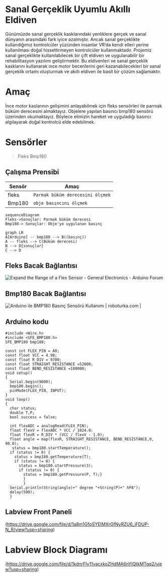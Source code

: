 # Sanal Gerçeklik Uyumlu Akıllı Eldiven



Günümüzde sanal gerçeklik kasklarındaki yenliklere gerçek ve sanal dünyanın arasındaki fark iyice azalmıştır. Ancak sanal gerçeklikte kullandığımız kontrolcüler yüzünden insanlar VR’da kendi elleri yerine kullanılması doğal hissettirmeyen kontrolcüler kullanmaktadır. Projemiz sanal gerçeklikte kullanılabilecek bir çift eldiven ve uygulanabilir bir rehabilitasyon yazılımı geliştirmektir. Bu eldivenleri ve sanal gerçeklik kasklarını kullanarak ince motor becerilerini geri kazanabilecekleri bir sanal gerçeklik ortamı oluşturmak ve akıllı eldiven ile basit bir çözüm sağlamaktır.

# Amaç
İnce motor kaslarının gelişimini anlayabilmek için fleks sensörleri ile parmak büküm derecesini almaktayız. Objelere yapılan basıncı bmp180 sensörü üzerinden okumaktayız. Böylece elimizin hareket ve uyguladığı basıncı algılayarak doğal kontrolcü elde edebilmek.

# Sensörler
>Fleks
>Bmp180



## Çalışma Prensibi


|        Sensör  |          Amaç                 |
|----------------|-------------------------------|
|fleks       | `Parmak büküm derecesini ölçmek`  |          |
|Bmp180      |`obje basıncını ölçmek`            |


```mermaid
sequenceDiagram
Fleks->Sonuçlar: Parmak büküm derecesi
Bmp180-> Sonuçlar: Obje'ye uygulanan basınç

```
```mermaid
graph LR
A[Arduino] -- bmp180 --> B((basınç))
A -- fleks --> C(Büküm derecesi)
B --> D{sonuçlar}
C --> D
```

## Fleks Bacak Bağlantısı

![Expand the Range of a Flex Sensor - General Electronics - Arduino Forum](https://aws1.discourse-cdn.com/arduino/optimized/4X/8/9/5/895f19b35c0b7c285b21226025eee4c1436d218a_2_500x214.png)
## Bmp180 Bacak Bağlantısı

![Arduino ile BMP180 Basınç Sensörü Kullanımı | roboturka.com |](https://roboturka.com/wp-content/uploads/BMP180_DEVRE.jpg)

## Arduino kodu


    #include <Wire.h>
    #include <SFE_BMP180.h>
    SFE_BMP180 bmp180;
    
    const int FLEX_PIN = A0; 
    const float VCC = 4.98; 
    const float R_DIV = 9700; 
    const float STRAIGHT_RESISTANCE =52000; 
    const float BEND_RESISTANCE =180000; 
    void setup() 
    {
      Serial.begin(9600);
      bmp180.begin();
      pinMode(FLEX_PIN, INPUT);
    }
    void loop() 
    {
      char status;
      double T,P;
      bool success = false;
    
      int flexADC = analogRead(FLEX_PIN);
      float flexV = flexADC * VCC / 1024.0;
      float flexR = R_DIV * (VCC / flexV - 1.0);
      float angle = map(flexR, STRAIGHT_RESISTANCE, BEND_RESISTANCE,0, 90.0);
       status = bmp180.startTemperature();
      if (status != 0) {
        status = bmp180.getTemperature(T);
        if (status != 0) {
          status = bmp180.startPressure(3);
          if (status != 0) {
            status = bmp180.getPressure(P, T);}
            }
            }
      Serial.println(String(angle)+" degree "+String(P)+" hPA");
      delay(500);
      }

## Labview Front Paneli 

(https://drive.google.com/file/d/1a8m1GfpSYEIMXrGfNyRZU6_iFDUP-N_R/view?usp=sharing)


# Labview Block Diagramı

(https://drive.google.com/file/d/1kdnrFIy11vacxkoZHdMA6nYIQtkMTgq2/view?usp=sharing)


